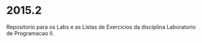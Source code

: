 # 2015.2
Repositorio para os Labs e as Listas de Exercicios da disciplina Laboratorio de Programacao II.
